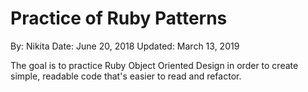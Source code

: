 # Practice of Ruby Patterns
By: Nikita
Date: June 20, 2018
Updated: March 13, 2019

The goal is to practice Ruby Object Oriented Design in order to create simple, readable code that's easier to read and refactor.